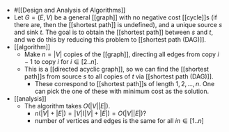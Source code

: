 - #[[Design and Analysis of Algorithms]]
- Let $G = (E, V)$ be a general [[graph]] with no negative cost [[cycle]]s (if there are, then the [[shortest path]] is undefined), and a unique source $s$ and sink $t$. The goal is to obtain the [[shortest path]] between $s$ and $t$, and we do this by reducing this problem to [[shortest path (DAG)]].
- [[algorithm]]
	- Make $n = |V|$ copies of the [[graph]], directing all edges from copy $i-1$ to copy $i$ for $i \in [2..n]$.
	- This is a [[directed acyclic graph]], so we can find the [[shortest path]]s from source $s$ to all copies of $t$ via [[shortest path (DAG)]].
		- These correspond to [[shortest path]]s of length $1, 2, ..., n$.
		  One can pick the one of these with minimum cost as the solution.
- [[analysis]]
	- The algorithm takes $O(|V||E|)$.
		- $n(|V|+|E|) = |V|(|V|+|E|) = O(|V||E|$)?
		- number of vertices and edges is the same for all $in \in [1 .. n]$